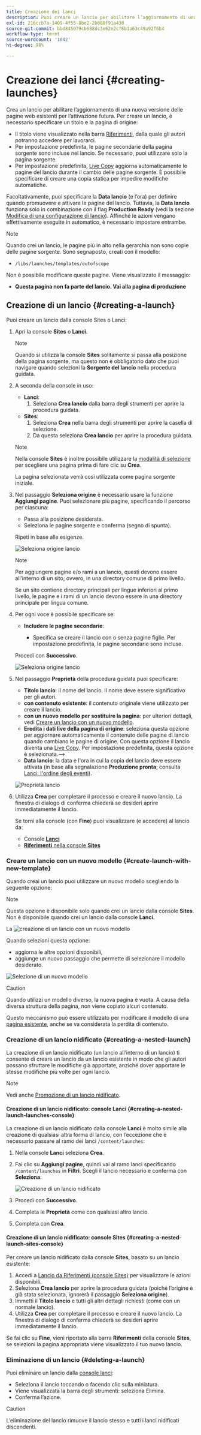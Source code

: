 ```yaml
---
title: Creazione dei lanci
description: Puoi creare un lancio per abilitare l’aggiornamento di una nuova versione delle pagine web esistenti per l’attivazione futura.
exl-id: 216ccb7a-1409-4f55-8be2-2b088f91a430
source-git-commit: bbd845079cb688dc3e62e2cf6b1a63c49a92f6b4
workflow-type: tm+mt
source-wordcount: '1042'
ht-degree: 98%

---
```


# Creazione dei lanci {#creating-launches}

Crea un lancio per abilitare l’aggiornamento di una nuova versione delle pagine web esistenti per l’attivazione futura. Per creare un lancio, è necessario specificare un titolo e la pagina di origine:

* Il titolo viene visualizzato nella barra [Riferimenti](/help/sites-cloud/authoring/sites-console/console-side-panel.md#references), dalla quale gli autori potranno accedere per lavorarci.
* Per impostazione predefinita, le pagine secondarie della pagina sorgente sono incluse nel lancio. Se necessario, puoi utilizzare solo la pagina sorgente.
* Per impostazione predefinita, [Live Copy](/help/sites-cloud/administering/msm/overview.md) aggiorna automaticamente le pagine del lancio durante il cambio delle pagine sorgente. È possibile specificare di creare una copia statica per impedire modifiche automatiche.

Facoltativamente, puoi specificare la **Data lancio** (e l’ora) per definire quando promuovere e attivare le pagine del lancio. Tuttavia, la **Data lancio** funziona solo in combinazione con il flag **Production Ready** (vedi la sezione [Modifica di una configurazione di lancio](/help/sites-cloud/authoring/launches/editing.md#editing-a-launch-configuration)). Affinché le azioni vengano effettivamente eseguite in automatico, è necessario impostare entrambe.

>[!NOTE]
>
>Quando crei un lancio, le pagine più in alto nella gerarchia non sono copie delle pagine sorgente. Sono segnaposto, creati con il modello:
>
>* `/libs/launches/templates/outofscope`
>
>Non è possibile modificare queste pagine. Viene visualizzato il messaggio:
>
>* **Questa pagina non fa parte del lancio. Vai alla pagina di produzione**

## Creazione di un lancio {#creating-a-launch}

Puoi creare un lancio dalla console Sites o Lanci:

1. Apri la console **Sites** o **Lanci**.

   >[!NOTE]
   >
   >Quando si utilizza la console **Sites** solitamente si passa alla posizione della pagina sorgente, ma questo non è obbligatorio dato che puoi navigare quando selezioni la **Sorgente del lancio** nella procedura guidata.

1. A seconda della console in uso:
   * **Lanci**:
      1. Seleziona **Crea lancio** dalla barra degli strumenti per aprire la procedura guidata.
   * **Sites**:
      1. Seleziona **Crea** nella barra degli strumenti per aprire la casella di selezione.
      1. Da questa seleziona **Crea lancio** per aprire la procedura guidata.

   >[!NOTE]
   >
   >Nella console **Sites** è inoltre possibile utilizzare la [modalità di selezione](/help/sites-cloud/authoring/basic-handling.md#viewing-and-selecting-resources) per scegliere una pagina prima di fare clic su **Crea**.
   >
   >La pagina selezionata verrà così utilizzata come pagina sorgente iniziale.

1. Nel passaggio **Seleziona origine** è necessario usare la funzione **Aggiungi pagine**. Puoi selezionare più pagine, specificando il percorso per ciascuna:
   * Passa alla posizione desiderata.
   * Seleziona le pagine sorgente e conferma (segno di spunta).

   Ripeti in base alle esigenze.  

   ![Seleziona origine lancio](/help/sites-cloud/authoring/assets/launches-select-source.png)

   >[!NOTE]
   >
   >Per aggiungere pagine e/o rami a un lancio, questi devono essere all’interno di un sito; ovvero, in una directory comune di primo livello.
   >
   >Se un sito contiene directory principali per lingue inferiori al primo livello, le pagine e i rami di un lancio devono essere in una directory principale per lingua comune.

1. Per ogni voce è possibile specificare se:

   * **Includere le pagine secondarie**:

      * Specifica se creare il lancio con o senza pagine figlie.  Per impostazione predefinita, le pagine secondarie sono incluse.

   Procedi con **Successivo**.

   ![Seleziona origine lancio](/help/sites-cloud/authoring/assets/launches-select-source-2.png)

1. Nel passaggio **Proprietà** della procedura guidata puoi specificare:

   * **Titolo lancio**: il nome del lancio. Il nome deve essere significativo per gli autori.
   * **con contenuto esistente**: il contenuto originale viene utilizzato per creare il lancio.
   * **con un nuovo modello per sostituire la pagina**: per ulteriori dettagli, vedi [Creare un lancio con un nuovo modello](#create-launch-with-new-template).
   * **Eredita i dati live della pagina di origine**: seleziona questa opzione per aggiornare automaticamente il contenuto delle pagine di lancio quando cambiano le pagine di origine. Con questa opzione il lancio diventa una [Live Copy](/help/sites-cloud/administering/msm/overview.md). Per impostazione predefinita, questa opzione è selezionata.-->
   * **Data lancio**: la data e l&#39;ora in cui la copia del lancio deve essere attivata (in base alla segnalazione **Produzione pronta**; consulta [Lanci: l&#39;ordine degli eventi](/help/sites-cloud/authoring/launches/overview.md#launches-the-order-of-events)).

   ![Proprietà lancio](/help/sites-cloud/authoring/assets/launches-properties.png)

1. Utilizza **Crea** per completare il processo e creare il nuovo lancio. La finestra di dialogo di conferma chiederà se desideri aprire immediatamente il lancio.

   Se torni alla console (con **Fine**) puoi visualizzare (e accedere) al lancio da:

   * Console [**Lanci**](/help/sites-cloud/authoring/launches/overview.md#the-launches-console)
   * [**Riferimenti** nella console **Sites**](/help/sites-cloud/authoring/launches/overview.md#launches-in-references-sites-console)

### Creare un lancio con un nuovo modello {#create-launch-with-new-template}

Quando creai un lancio puoi utilizzare un nuovo modello scegliendo la seguente opzione:

>[!NOTE]
>
>Questa opzione è disponibile solo quando crei un lancio dalla console **Sites**. Non è disponibile quando crei un lancio dalla console **Lanci**.

La ![creazione di un lancio con un nuovo modello](/help/sites-cloud/authoring/assets/launches-create-new-template.png)

Quando selezioni questa opzione:

* aggiorna le altre opzioni disponibili,
* aggiunge un nuovo passaggio che permette di selezionare il modello desiderato.

![Selezione di un nuovo modello](/help/sites-cloud/authoring/assets/launches-select-template.png)

>[!CAUTION]
>
>Quando utilizzi un modello diverso, la nuova pagina è vuota. A causa della diversa struttura della pagina, non viene copiato alcun contenuto.
>
>Questo meccanismo può essere utilizzato per modificare il modello di una [pagina esistente](/help/sites-cloud/authoring/sites-console/creating-pages.md#creating-a-new-page), anche se va considerata la perdita di contenuto.

### Creazione di un lancio nidificato {#creating-a-nested-launch}

La creazione di un lancio nidificato (un lancio all’interno di un lancio) ti consente di creare un lancio da un lancio esistente in modo che gli autori possano sfruttare le modifiche già apportate, anziché dover apportare le stesse modifiche più volte per ogni lancio.

>[!NOTE]
>
>Vedi anche [Promozione di un lancio nidificato](/help/sites-cloud/authoring/launches/promoting.md#promoting-a-nested-launch).

#### Creazione di un lancio nidificato: console Lanci {#creating-a-nested-launch-launches-console}

La creazione di un lancio nidificato dalla console **Lanci** è molto simile alla creazione di qualsiasi altra forma di lancio, con l’eccezione che è necessario passare al ramo dei lanci `/content/launches`:

1. Nella console **Lanci** seleziona **Crea**.
1. Fai clic su **Aggiungi pagine**, quindi vai al ramo lanci specificando `/content/launches` in **Filtri**. Scegli il lancio necessario e conferma con **Seleziona**:

   ![Creazione di un lancio nidificato](/help/sites-cloud/authoring/assets/launches-create-nested.png)

1. Procedi con **Successivo**.

1. Completa le **Proprietà** come con qualsiasi altro lancio.

1. Completa con **Crea**.

#### Creazione di un lancio nidificato: console Sites {#creating-a-nested-launch-sites-console}

Per creare un lancio nidificato dalla console **Sites**, basato su un lancio esistente:

1. Accedi a [Lancio da Riferimenti (console Sites)](/help/sites-cloud/authoring/launches/overview.md#launches-in-references-sites-console) per visualizzare le azioni disponibili.
1. Seleziona **Crea lancio** per aprire la procedura guidata (poiché l’origine è già stata selezionata, ignorerà il passaggio **Seleziona origine**).
1. Immetti il **Titolo lancio** e tutti gli altri dettagli richiesti (come con un normale lancio).
1. Utilizza **Crea** per completare il processo e creare il nuovo lancio. La finestra di dialogo di conferma chiederà se desideri aprire immediatamente il lancio.

Se fai clic su **Fine**, vieni riportato alla barra **Riferimenti** della console **Sites**, se selezioni la pagina appropriata viene visualizzato il tuo nuovo lancio.

### Eliminazione di un lancio {#deleting-a-launch}

Puoi eliminare un lancio dalla [console lanci](/help/sites-cloud/authoring/launches/overview.md#the-launches-console):

* Seleziona il lancio toccando o facendo clic sulla miniatura.
* Viene visualizzata la barra degli strumenti: seleziona Elimina.
* Conferma l’azione.

>[!CAUTION]
>
>L’eliminazione del lancio rimuove il lancio stesso e tutti i lanci nidificati discendenti.
